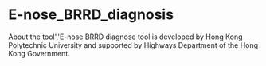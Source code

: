 # E-nose_BRRD_diagnosis


About the tool','E-nose BRRD diagnose tool is developed by Hong Kong Polytechnic University and supported by Highways Department of the Hong Kong Government.
